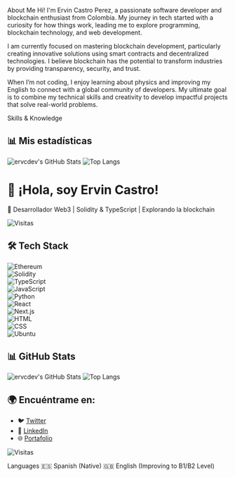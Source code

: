 About Me
Hi! I'm Ervin Castro Perez, a passionate software developer and blockchain enthusiast from Colombia. My journey in tech started with a curiosity for how things work, leading me to explore programming, blockchain technology, and web development.

I am currently focused on mastering blockchain development, particularly creating innovative solutions using smart contracts and decentralized technologies. I believe blockchain has the potential to transform industries by providing transparency, security, and trust.

When I’m not coding, I enjoy learning about physics and improving my English to connect with a global community of developers. My ultimate goal is to combine my technical skills and creativity to develop impactful projects that solve real-world problems.

Skills & Knowledge

## 📊 Mis estadísticas
![ervcdev's GitHub Stats](https://github-readme-stats.vercel.app/api?username=ervcdev&show_icons=true&theme=radical)
![Top Langs](https://github-readme-stats.vercel.app/api/top-langs/?username=ervcdev&layout=compact&theme=radical)


# 👋 ¡Hola, soy Ervin Castro!  
🚀 Desarrollador Web3 | Solidity & TypeScript | Explorando la blockchain  


![Visitas](https://komarev.com/ghpvc/?username=ervcdev&label=Visitas&color=blue)

## 🛠 Tech Stack  
![Ethereum](https://img.shields.io/badge/Ethereum-3C3C3D?style=flat&logo=ethereum&logoColor=white)  
![Solidity](https://img.shields.io/badge/Solidity-363636?style=flat&logo=solidity&logoColor=white)  
![TypeScript](https://img.shields.io/badge/TypeScript-3178C6?style=flat&logo=typescript&logoColor=white)  
![JavaScript](https://img.shields.io/badge/JavaScript-F7DF1E?style=flat&logo=javascript&logoColor=black)  
![Python](https://img.shields.io/badge/Python-3776AB?style=flat&logo=python&logoColor=white)  
![React](https://img.shields.io/badge/React-20232A?style=flat&logo=react&logoColor=61DAFB)  
![Next.js](https://img.shields.io/badge/Next.js-000000?style=flat&logo=nextdotjs&logoColor=white)  
![HTML](https://img.shields.io/badge/HTML5-E34F26?style=flat&logo=html5&logoColor=white)  
![CSS](https://img.shields.io/badge/CSS3-1572B6?style=flat&logo=css3&logoColor=white)  
![Ubuntu](https://img.shields.io/badge/Ubuntu-E95420?style=flat&logo=ubuntu&logoColor=white)  


## 📊 GitHub Stats
![ervcdev's GitHub Stats](https://github-readme-stats.vercel.app/api?username=ervcdev&show_icons=true&theme=radical)
![Top Langs](https://github-readme-stats.vercel.app/api/top-langs/?username=ervcdev&layout=compact&theme=radical)

## 🌍 Encuéntrame en:
- 🐦 [Twitter](https://twitter.com/ervcdev)
- 💼 [LinkedIn](https://www.linkedin.com/in/ervcdev)
- 🌐 [Portafolio](https://ervcdev.com)

![Visitas](https://komarev.com/ghpvc/?username=ervcdev&label=Visitas&color=blue)

Languages
🇪🇸 Spanish (Native)
🇬🇧 English (Improving to B1/B2 Level)
